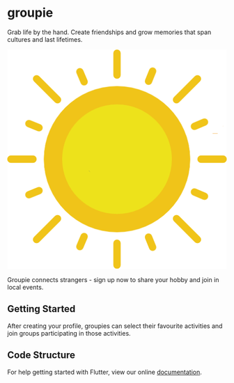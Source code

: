 # groupie

Grab life by the hand. Create friendships and grow memories that span cultures and last lifetimes.

![](assets/sun.png)

Groupie connects strangers - sign up now to share your hobby and join in local events.

## Getting Started

After creating your profile, groupies can select their favourite activities and join groups participating in those activities.

## Code Structure

For help getting started with Flutter, view our online
[documentation](https://flutter.io/).
